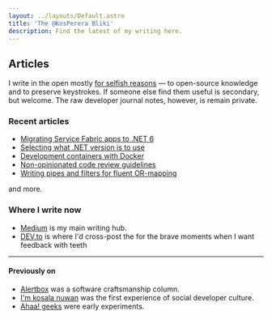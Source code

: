 ```yaml
---
layout: ../layouts/Default.astro
title: 'The @KosPerera Bliki'
description: Find the latest of my writing here.
---
```


## Articles

I write in the open mostly [for selfish reasons](https://youtu.be/RpH6IPhyh7I?t=542&si=vLDZOJ3Q2aess4TW) — to open-source knowledge and to preserve keystrokes. If someone else find them useful is secondary, but welcome. The raw developer journal notes, however, is remain private.

### Recent articles
- [Migrating Service Fabric apps to .NET 6](https://dev.to/kosperera/migrating-service-fabric-apps-to-net-6-2bee)
- [Selecting what .NET version is to use](https://dev.to/kosperera/selecting-what-net-version-is-to-use-14n1)
- [Development containers with Docker](https://dev.to/kosperera/homogenize-your-dev-environments-with-docker-gio)
- [Non-opinionated code review guidelines](https://dev.to/kosperera/non-opinionated-code-review-guidelines-16h1)
- [Writing pipes and filters for fluent OR-mapping](https://dev.to/kosperera/writing-pipes-and-filters-for-fluent-or-mapping-18hh)

and more.

### Where I write now

- [Medium](https://kosperera.medium.com) is my main writing hub.
- [DEV.to](https://dev.to/kosperera) is where I'd cross-post the for the brave moments when I want feedback with teeth <i class="fa-solid fa-face-laugh-beam fa-lg"></i>

---

#### Previously on

- [Alertbox](https://alertbox.tumblr.com) was a software craftsmanship column.
- [I'm kosala nuwan](https://kosalanuwan.tumblr.com) was the first experience of social developer culture.
- [Ahaa! geeks](https://ahaageeks.blogspot.com) were early experiments.
